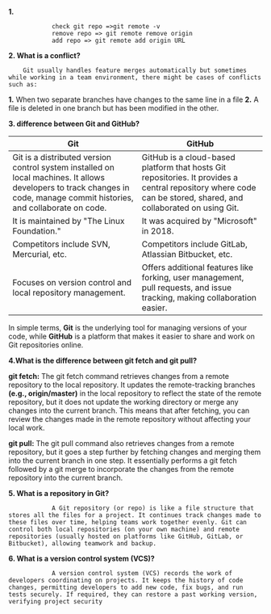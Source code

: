 **1.**
                
                check git repo =>git remote -v
                remove repo => git remote remove origin
                add repo => git remote add origin URL


**2.  What is a conflict?**
         
        Git usually handles feature merges automatically but sometimes while working in a team environment, there might be cases of conflicts such as:

   **1.** When two separate branches have changes to the same line in a file
   **2.** A file is deleted in one branch but has been modified in the other.    


**3. difference between Git and GitHub?**

| **Git**                                                                 | **GitHub**                                                            |
|-------------------------------------------------------------------------|--------------------------------------------------------------|
| Git is a distributed version control system installed on local machines. It allows developers to track changes in code, manage commit histories, and collaborate on code. | GitHub is a cloud-based platform that hosts Git repositories. It provides a central repository where code can be stored, shared, and collaborated on using Git.             |
| It is maintained by "The Linux Foundation."                             | It was acquired by "Microsoft" in 2018.                                |
| Competitors include SVN, Mercurial, etc.                                | Competitors include GitLab, Atlassian Bitbucket, etc.                 |
| Focuses on version control and local repository management.             | Offers additional features like forking, user management, pull requests, and issue tracking, making collaboration easier.           |

In simple terms, **Git** is the underlying tool for managing versions of your code, while **GitHub** is a platform that makes it easier to share and work on Git repositories online.   



**4.What is the difference between git fetch and git pull?**

   **git fetch:**
            The git fetch command retrieves changes from a remote repository to the local repository. It updates the remote-tracking branches **(e.g., origin/master)** in the local repository to reflect the state of the remote repository, but it does not update the working directory or merge any changes into the current branch. This means that after fetching, you can review the changes made in the remote repository without affecting your local work.

   **git pull:**
            The git pull command also retrieves changes from a remote repository, but it goes a step further by fetching changes and merging them into the current branch in one step. It essentially performs a git fetch followed by a git merge to incorporate the changes from the remote repository into the current branch. 
            

**5.  What is a repository in Git?**

                A Git repository (or repo) is like a file structure that stores all the files for a project. It continues track changes made to these files over time, helping teams work together evenly. Git can control both local repositories (on your own machine) and remote repositories (usually hosted on platforms like GitHub, GitLab, or Bitbucket), allowing teamwork and backup.

                
**6. What is a version control system (VCS)?**

                A version control system (VCS) records the work of developers coordinating on projects. It keeps the history of code changes, permitting developers to add new code, fix bugs, and run tests securely. If required, they can restore a past working version, verifying project security
                
